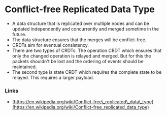 # Conflict-free Replicated Data Type

* A data structure that is replicated over multiple nodes and can be updated independently and concurrently and merged sometime in the future.
* The data structure ensures that the merges will be conflict-free.
* CRDTs aim for eventual consistency.
* There are two types of CRDTs. The operation CRDT which ensures that only the changed operation is relayed and merged. But for this the packets shouldn't be lost and the ordering of events should be maintained.
* The second type is state CRDT which requires the complete state to be relayed. This requires a larger payload.

### Links

* [https://en.wikipedia.org/wiki/Conflict-free\_replicated\_data\_type](https://en.wikipedia.org/wiki/Conflict-free_replicated_data_type)

